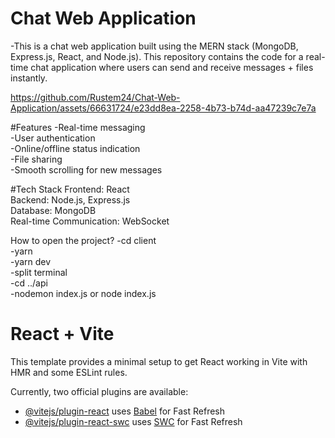 # Chat Web Application

-This is a chat web application built using the MERN stack (MongoDB, Express.js, React, and Node.js). This repository contains the code for a real-time chat application where users can send and receive messages + files instantly.


https://github.com/Rustem24/Chat-Web-Application/assets/66631724/e23dd8ea-2258-4b73-b74d-aa47239c7e7a



#Features
-Real-time messaging  
-User authentication  
-Online/offline status indication  
-File sharing  
-Smooth scrolling for new messages  

#Tech Stack
Frontend: React  
Backend: Node.js, Express.js  
Database: MongoDB  
Real-time Communication: WebSocket  

How to open the project?
-cd client  
-yarn  
-yarn dev  
-split terminal  
-cd ../api  
-nodemon index.js or node index.js  



# React + Vite

This template provides a minimal setup to get React working in Vite with HMR and some ESLint rules.

Currently, two official plugins are available:

- [@vitejs/plugin-react](https://github.com/vitejs/vite-plugin-react/blob/main/packages/plugin-react/README.md) uses [Babel](https://babeljs.io/) for Fast Refresh
- [@vitejs/plugin-react-swc](https://github.com/vitejs/vite-plugin-react-swc) uses [SWC](https://swc.rs/) for Fast Refresh

